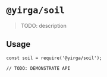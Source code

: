 # `@yirga/soil`

> TODO: description

## Usage

```
const soil = require('@yirga/soil');

// TODO: DEMONSTRATE API
```
